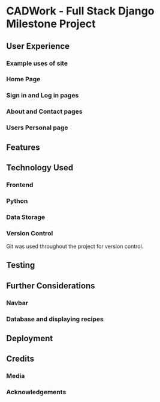 # CADWork - Full Stack Django Milestone Project



## User Experience

### Example uses of site

### Home Page

### Sign in and Log in pages

### About and Contact pages

### Users Personal page



## Features



## Technology Used

### Frontend

### Python

### Data Storage

### Version Control

Git was used throughout the project for version control.



## Testing



## Further Considerations

### Navbar

### Database and displaying recipes



## Deployment




## Credits

### Media

### Acknowledgements
